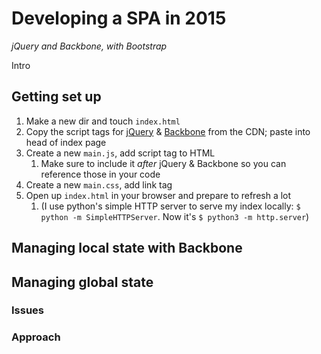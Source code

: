 # Developing a SPA in 2015
_jQuery and Backbone, with Bootstrap_

Intro

## Getting set up

1. Make a new dir and touch `index.html`
2. Copy the script tags for [jQuery](https://releases.jquery.com/) & [Backbone](https://cdnjs.com/libraries/backbone.js/tutorials) from the CDN; paste into head of index page
3. Create a new `main.js`, add script tag to HTML
   1. Make sure to include it _after_ jQuery & Backbone so you can reference those in your code
4. Create a new `main.css`, add link tag
5. Open up `index.html` in your browser and prepare to refresh a lot
   1. (I use python's simple HTTP server to serve my index locally: `$ python -m SimpleHTTPServer`. Now it's `$ python3 -m http.server`)

## Managing local state with Backbone

## Managing global state

### Issues

### Approach